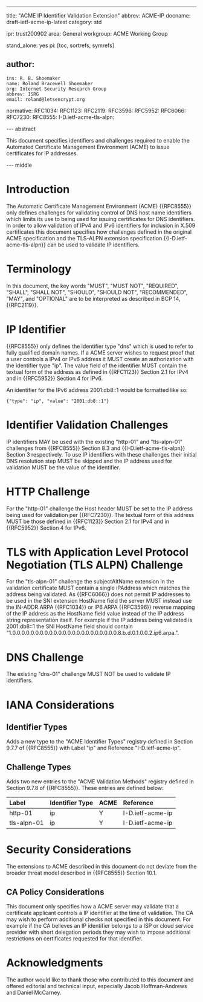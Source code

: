 ---
title: "ACME IP Identifier Validation Extension"
abbrev: ACME-IP
docname: draft-ietf-acme-ip-latest
category: std

ipr: trust200902
area: General
workgroup: ACME Working Group

stand_alone: yes
pi: [toc, sortrefs, symrefs]

author:
 -
    ins: R. B. Shoemaker
    name: Roland Bracewell Shoemaker
    org: Internet Security Research Group
    abbrev: ISRG
    email: roland@letsencrypt.org

normative:
  RFC1034:
  RFC1123:
  RFC2119:
  RFC3596:
  RFC5952:
  RFC6066:
  RFC7230:
  RFC8555:
  I-D.ietf-acme-tls-alpn:

--- abstract

This document specifies identifiers and challenges required to enable the Automated Certificate Management Environment (ACME) to issue certificates for IP addresses.

--- middle

# Introduction

The Automatic Certificate Management Environment (ACME) {{RFC8555}} only defines challenges for validating control of DNS host name identifiers which limits its use to being used for issuing certificates for DNS identifiers. In order to allow validation of IPv4 and IPv6 identifiers for inclusion in X.509 certificates this document specifies how challenges defined in the original ACME specification and the TLS-ALPN extension specification {{I-D.ietf-acme-tls-alpn}} can be used to validate IP identifiers.

# Terminology

In this document, the key words "MUST", "MUST NOT", "REQUIRED", "SHALL", "SHALL NOT", "SHOULD", "SHOULD NOT", "RECOMMENDED", "MAY", and "OPTIONAL" are to be interpreted as described in BCP 14, {{RFC2119}}.

# IP Identifier

{{RFC8555}} only defines the identifier type "dns" which is used to refer to fully qualified domain names. If a ACME server wishes to request proof that a user controls a IPv4 or IPv6 address it MUST create an authorization with the identifier type "ip". The value field of the identifier MUST contain the textual form of the address as defined in {{RFC1123}} Section 2.1 for IPv4 and in {{RFC5952}} Section 4 for IPv6.

An identifier for the IPv6 address 2001:db8::1 would be formatted like so:

~~~~~~~~~~
{"type": "ip", "value": "2001:db8::1"}
~~~~~~~~~~

# Identifier Validation Challenges

IP identifiers MAY be used with the existing "http-01" and "tls-alpn-01" challenges from {{RFC8555}} Section 8.3 and {{I-D.ietf-acme-tls-alpn}} Section 3 respectively. To use IP identifiers with these challenges their initial DNS resolution step MUST be skipped and the IP address used for validation MUST be the value of the identifier.

# HTTP Challenge

For the "http-01" challenge the Host header MUST be set to the IP address being used for validation per {{RFC7230}}. The textual form of this address MUST be those defined in {{RFC1123}} Section 2.1 for IPv4 and in {{RFC5952}} Section 4 for IPv6.

# TLS with Application Level Protocol Negotiation (TLS ALPN) Challenge

For the "tls-alpn-01" challenge the subjectAltName extension in the validation certificate MUST contain a single iPAddress which matches the address being validated. As {{RFC6066}} does not permit IP addresses to be used in the SNI extension HostName field the server MUST instead use the IN-ADDR.ARPA {{RFC1034}} or IP6.ARPA {{RFC3596}} reverse mapping of the IP address as the HostName field value instead of the IP address string representation itself. For example if the IP address being validated is 2001:db8::1 the SNI HostName field should contain "1.0.0.0.0.0.0.0.0.0.0.0.0.0.0.0.0.0.0.0.0.0.0.0.8.b.d.0.1.0.0.2.ip6.arpa.".

# DNS Challenge

The existing "dns-01" challenge MUST NOT be used to validate IP identifiers.

# IANA Considerations

## Identifier Types

Adds a new type to the "ACME Identifier Types" registry defined in Section 9.7.7 of {{RFC8555}} with Label "ip" and Reference "I-D.ietf-acme-ip".

## Challenge Types

Adds two new entries to the "ACME Validation Methods" registry defined in Section 9.7.8 of {{RFC8555}}. These entries are defined below:

| Label       | Identifier Type | ACME | Reference        |
|:------------|:----------------|:-----|:-----------------|
| http-01     | ip              | Y    | I-D.ietf-acme-ip |
| tls-alpn-01 | ip              | Y    | I-D.ietf-acme-ip |

# Security Considerations

The extensions to ACME described in this document do not deviate from the broader threat model described in {{RFC8555}} Section 10.1.

## CA Policy Considerations

This document only specifies how a ACME server may validate that a certificate applicant controls a IP identifier at the time of validation. The CA may wish to perform additional checks not specified in this document. For example if the CA believes an IP identifier belongs to a ISP or cloud service provider with short delegation periods they may wish to impose additional restrictions on certificates requested for that identifier.

# Acknowledgments

The author would like to thank those who contributed to this document and offered editorial and technical input, especially Jacob Hoffman-Andrews and Daniel McCarney.

